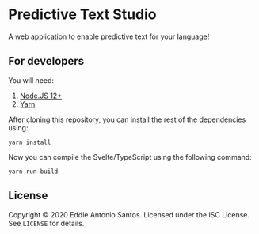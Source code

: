 Predictive Text Studio
======================

A web application to enable predictive text for your language!

For developers
--------------

You will need:

 1. [Node.JS 12+](https://nodejs.org/en/)
 2. [Yarn](https://classic.yarnpkg.com/en/docs/install/#mac-stable)

After cloning this repository, you can install the rest of the
dependencies using:

    yarn install

Now you can compile the Svelte/TypeScript using the following command:

    yarn run build


License
-------

Copyright © 2020 Eddie Antonio Santos. Licensed under the ISC License.
See `LICENSE` for details.
